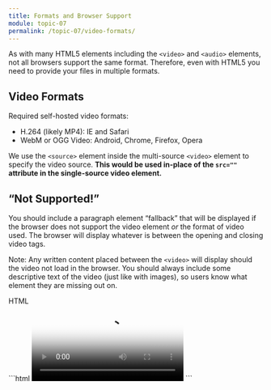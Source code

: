 ```yaml
---
title: Formats and Browser Support
module: topic-07
permalink: /topic-07/video-formats/
---
```


<div class="divider-heading"></div>

As with many HTML5 elements including the `<video>` and `<audio>` elements, not all browsers support the same format. Therefore, even with HTML5 you need to provide your files in multiple formats.

## Video Formats
Required self-hosted video formats:

- H.264 (likely MP4): IE and Safari
- WebM or OGG Video: Android, Chrome, Firefox, Opera

We use the `<source>` element inside the multi-source `<video>` element to specify the video source. **This would be used in-place of the `src=""` attribute in the single-source video element.**


## “Not Supported!”
You should include a paragraph element “fallback” that will be displayed if the browser does not support the video element _or_ the format of video used. The browser will display whatever is between the opening and closing video tags.

<span class="label label-info">Note:</span> Any written content placed between the `<video>` will display should the video not load in the browser. You should always include some descriptive text of the video (just like with images), so users know what element they are missing out on.

<div class="code-heading">
  <span class="html">HTML</span>
</div>
```html
<video src="#" poster="#" width="" height="" preload controls>
  <p>A quick description of the movie...</p>
  <p>Sorry, your browser does not support the video tag.</p>
</video>
```
